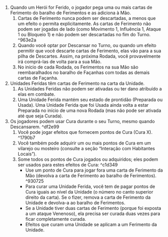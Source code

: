 1. Quando um Herói for Ferido, o jogador pega uma ou mais cartas de Ferimento do baralho de Ferimentos e as adiciona à Mão.
	1. Cartas de Ferimento nunca podem ser descartadas, a menos que um efeito o permita explicitamente. As cartas de Ferimento não podem ser jogadas de lado (como Movimento 1, Influência 1, Ataque 1 ou Bloqueio 1) e não podem ser descartadas no fim do Turno. ^963e2a
	2. Quando você optar por Descansar no Turno, ou quando um efeito permitir que você descarte cartas de Ferimento, elas vão para a sua pilha de Descartes. Assim, na próxima Rodada, você provavelmente irá comprá-las de volta para a sua Mão.
	3. No início de cada Rodada, os Ferimentos na sua Mão são reembaralhados no baralho de Façanhas com todas as demais cartas de Façanha.
2. Unidades Feridas têm cartas de Ferimento na carta da Unidade.
	1. As Unidades Feridas não podem ser ativadas ou ter dano atribuído a elas em combate.
	2. Uma Unidade Ferida mantém seu estado de prontidão (Preparada ou Usada). Uma Unidade Ferida que foi Usada ainda volta a estar Preparada no início de uma nova Rodada (mas não pode ser ativada até que seja Curada).
3. Os jogadores podem usar Cura durante o seu Turno, mesmo quando Descansarem. ^df2e99
	1. Você pode jogar efeitos que fornecem pontos de Cura (Cura X). ^1790b7
	2. Você também pode adquirir um ou mais pontos de Cura em um vilarejo ou mosteiro (consulte a seção “Interação com Habitantes Locais”).
	3. Some todos os pontos de Cura jogados ou adquiridos; eles podem ser usados para estes efeitos de Cura: ^c1d349
		- Use um ponto de Cura para jogar fora uma carta de Ferimento da Mão (devolva a carta de Ferimento ao baralho de Ferimentos). ^930725
		- Para curar uma Unidade Ferida, você tem de pagar pontos de Cura iguais ao nível da Unidade (o número no canto superior direito da carta). Se o fizer, remova a carta de Ferimento da Unidade e devolva-a ao baralho de Ferimentos.
		 - Se a Unidade tiver duas cartas de Ferimento (porque foi exposta a um ataque Venenoso), ela precisa ser curada duas vezes para ficar completamente curada.
		 - Efeitos que curam uma Unidade se aplicam a um Ferimento da Unidade.	